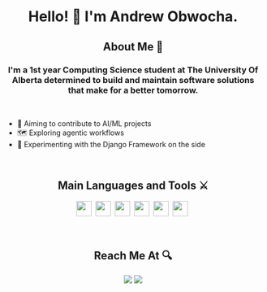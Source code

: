 <h1 align="center">
  Hello! 👋 I'm Andrew Obwocha.
</h1>
<h2 align="center">About Me 🚀</h2>
<h3 align="center">
I'm a 1st year Computing Science student at The University Of Alberta determined to build and maintain software solutions that make for a better tomorrow.
</h3>

<br>

<ul>
<li>🎯 Aiming to contribute to AI/ML projects
<li>🗺️ Exploring agentic workflows
<li>🧪 Experimenting with the Django Framework on the side
</ul>

<br>

<h2 align="center">Main Languages and Tools ⚔️</h2>
<p align="center">
<span><img src="https://cdn.jsdelivr.net/gh/devicons/devicon@latest/icons/javascript/javascript-original.svg" width="30px"></span>&nbsp;
<span><img src="https://cdn.jsdelivr.net/gh/devicons/devicon@latest/icons/python/python-original.svg" width="30px"></span>&nbsp;
<span><img src="https://cdn.jsdelivr.net/gh/devicons/devicon@latest/icons/react/react-original.svg" width="30px"></span>&nbsp;
<span><img src="https://cdn.jsdelivr.net/gh/devicons/devicon@latest/icons/mysql/mysql-original.svg" width="30px"></span>&nbsp;
<span><img src="https://cdn.jsdelivr.net/gh/devicons/devicon@latest/icons/html5/html5-plain.svg" width="30px"></span>&nbsp;
<span><img src="https://cdn.jsdelivr.net/gh/devicons/devicon@latest/icons/css3/css3-plain.svg" width="30px"></span>&nbsp;
</p>

<br>

<h2 align="center">Reach Me At 🔍</h2>
<p align="center">
<a target="_blank" href="https://www.linkedin.com/in/andrew-obwocha/"><img src="https://img.shields.io/badge/-LinkedIn-0e76a8?style=for-the-badge&logo=LinkedIn"></a>
<a target="_blank" href="mailto:obwochandrew@gmail.com"><img src="https://img.shields.io/badge/-Gmail-c0392b?style=for-the-badge&logo=Gmail&logoColor=white"></a>
</p>
